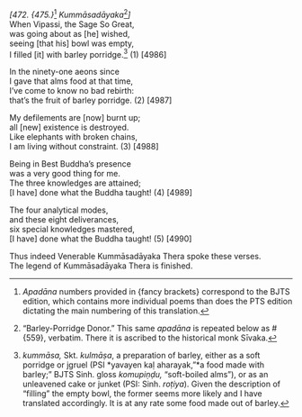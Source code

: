 *\[472. {475.}*[^1] *Kummāsadāyaka*[^2]*\]*  
When Vipassi, the Sage So Great,  
was going about as \[he\] wished,  
seeing \[that his\] bowl was empty,  
I filled \[it\] with barley porridge.[^3] (1) \[4986\]

In the ninety-one aeons since  
I gave that alms food at that time,  
I’ve come to know no bad rebirth:  
that’s the fruit of barley porridge. (2) \[4987\]

My defilements are \[now\] burnt up;  
all \[new\] existence is destroyed.  
Like elephants with broken chains,  
I am living without constraint. (3) \[4988\]

Being in Best Buddha’s presence  
was a very good thing for me.  
The three knowledges are attained;  
\[I have\] done what the Buddha taught! (4) \[4989\]

The four analytical modes,  
and these eight deliverances,  
six special knowledges mastered,  
\[I have\] done what the Buddha taught! (5) \[4990\]

Thus indeed Venerable Kummāsadāyaka Thera spoke these verses.  
The legend of Kummāsadāyaka Thera is finished.

[^1]: *Apadāna* numbers provided in {fancy brackets} correspond to the
    BJTS edition, which contains more individual poems than does the PTS
    edition dictating the main numbering of this translation.

[^2]: “Barley-Porridge Donor.” This same *apadāna* is repeated below as
    \#{559}, verbatim. There it is ascribed to the historical monk
    Sīvaka.

[^3]: *kummāsa,* Skt. *kulmāṣa*, a preparation of barley, either as a
    soft porridge or jgruel (PSI *yavayen kaḷ aharayak,”*a food made
    with barley;” BJTS Sinh. gloss *komupiṇḍu,* “soft-boiled alms”), or
    as an unleavened cake or junket (PSI: Sinh. *roṭiya*). Given the
    description of “filling” the empty bowl, the former seems more
    likely and I have translated accordingly. It is at any rate some
    food made out of barley.
